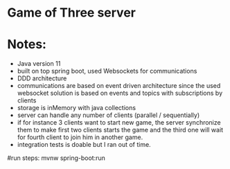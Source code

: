 # Game of Three server
# Notes:
- Java version 11
- built on top spring boot, used Websockets for communications
- DDD architecture
- communications are based on event driven architecture since the used websocket solution is based on events
and topics with subscriptions by clients
- storage is inMemory with java collections
- server can handle any number of clients (parallel / sequentially)
- if for instance 3 clients want to start new game, the server synchronize them to make first
two clients starts the game and the third one will wait for fourth client to join him in another game.
- integration tests is doable but I ran out of time.

#run steps:
mvnw spring-boot:run
